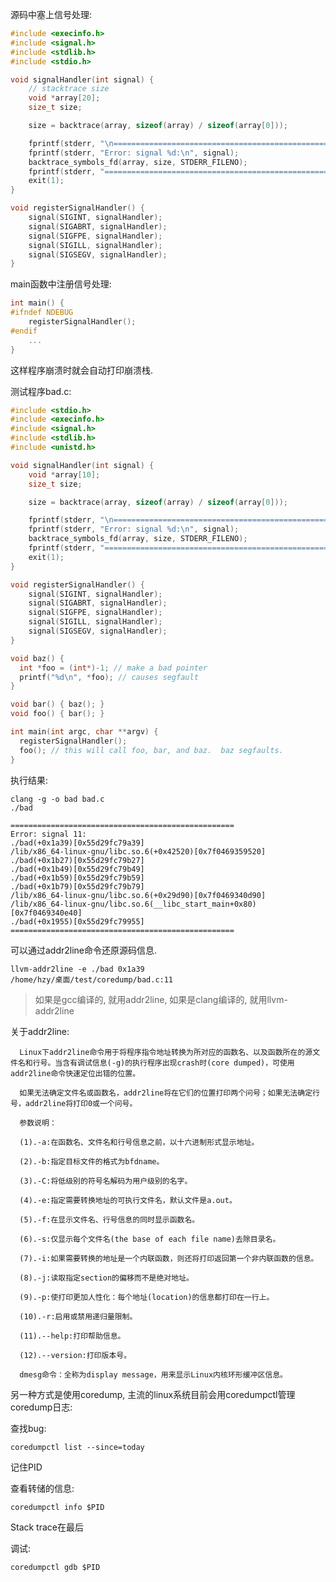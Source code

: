 源码中塞上信号处理:

```cpp
#include <execinfo.h>
#include <signal.h>
#include <stdlib.h>
#include <stdio.h>

void signalHandler(int signal) {
    // stacktrace size
    void *array[20];
    size_t size;

    size = backtrace(array, sizeof(array) / sizeof(array[0]));

    fprintf(stderr, "\n==================================================\n");
    fprintf(stderr, "Error: signal %d:\n", signal);
    backtrace_symbols_fd(array, size, STDERR_FILENO);
    fprintf(stderr, "==================================================\n");
    exit(1);
}

void registerSignalHandler() {
    signal(SIGINT, signalHandler);
    signal(SIGABRT, signalHandler);
    signal(SIGFPE, signalHandler);
    signal(SIGILL, signalHandler);
    signal(SIGSEGV, signalHandler);
}
```

main函数中注册信号处理:

```cpp
int main() {
#ifndef NDEBUG
    registerSignalHandler();
#endif
	...
}
```

这样程序崩溃时就会自动打印崩溃栈.

测试程序bad.c:

```cpp
#include <stdio.h>
#include <execinfo.h>
#include <signal.h>
#include <stdlib.h>
#include <unistd.h>

void signalHandler(int signal) {
    void *array[10];
    size_t size;

    size = backtrace(array, sizeof(array) / sizeof(array[0]));

    fprintf(stderr, "\n==================================================\n");
    fprintf(stderr, "Error: signal %d:\n", signal);
    backtrace_symbols_fd(array, size, STDERR_FILENO);
    fprintf(stderr, "==================================================\n");
    exit(1);
}

void registerSignalHandler() {
    signal(SIGINT, signalHandler);
    signal(SIGABRT, signalHandler);
    signal(SIGFPE, signalHandler);
    signal(SIGILL, signalHandler);
    signal(SIGSEGV, signalHandler);
}

void baz() {
  int *foo = (int*)-1; // make a bad pointer
  printf("%d\n", *foo); // causes segfault
}

void bar() { baz(); }
void foo() { bar(); }

int main(int argc, char **argv) {
  registerSignalHandler();
  foo(); // this will call foo, bar, and baz.  baz segfaults.
}
```

执行结果:

```shell
clang -g -o bad bad.c
./bad

==================================================
Error: signal 11:
./bad(+0x1a39)[0x55d29fc79a39]
/lib/x86_64-linux-gnu/libc.so.6(+0x42520)[0x7f0469359520]
./bad(+0x1b27)[0x55d29fc79b27]
./bad(+0x1b49)[0x55d29fc79b49]
./bad(+0x1b59)[0x55d29fc79b59]
./bad(+0x1b79)[0x55d29fc79b79]
/lib/x86_64-linux-gnu/libc.so.6(+0x29d90)[0x7f0469340d90]
/lib/x86_64-linux-gnu/libc.so.6(__libc_start_main+0x80)[0x7f0469340e40]
./bad(+0x1955)[0x55d29fc79955]
==================================================
```

可以通过addr2line命令还原源码信息.

```shell
llvm-addr2line -e ./bad 0x1a39
/home/hzy/桌面/test/coredump/bad.c:11
```

> 如果是gcc编译的, 就用addr2line, 如果是clang编译的, 就用llvm-addr2line

关于addr2line:

      Linux下addr2line命令用于将程序指令地址转换为所对应的函数名、以及函数所在的源文件名和行号。当含有调试信息(-g)的执行程序出现crash时(core dumped)，可使用addr2line命令快速定位出错的位置。
    
      如果无法确定文件名或函数名，addr2line将在它们的位置打印两个问号；如果无法确定行号，addr2line将打印0或一个问号。
    
      参数说明：
    
      (1).-a:在函数名、文件名和行号信息之前，以十六进制形式显示地址。
    
      (2).-b:指定目标文件的格式为bfdname。
    
      (3).-C:将低级别的符号名解码为用户级别的名字。
    
      (4).-e:指定需要转换地址的可执行文件名，默认文件是a.out。
    
      (5).-f:在显示文件名、行号信息的同时显示函数名。
    
      (6).-s:仅显示每个文件名(the base of each file name)去除目录名。
    
      (7).-i:如果需要转换的地址是一个内联函数，则还将打印返回第一个非内联函数的信息。
    
      (8).-j:读取指定section的偏移而不是绝对地址。
    
      (9).-p:使打印更加人性化：每个地址(location)的信息都打印在一行上。
    
      (10).-r:启用或禁用递归量限制。
    
      (11).--help:打印帮助信息。
    
      (12).--version:打印版本号。
    
      dmesg命令：全称为display message，用来显示Linux内核环形缓冲区信息。

另一种方式是使用coredump, 主流的linux系统目前会用coredumpctl管理coredump日志:

查找bug:

```shell
coredumpctl list --since=today
```

记住PID

查看转储的信息:

```shell
coredumpctl info $PID
```

Stack trace在最后

调试:

```shell
coredumpctl gdb $PID
```

